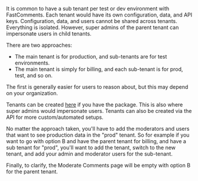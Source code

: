 It is common to have a sub tenant per test or dev environment with FastComments. Each tenant would have its own configuration, data, and API keys. Configuration, data, and users cannot be shared across tenants.
Everything is isolated. However, super admins of the parent tenant can impersonate users in child tenants.

There are two approaches:

- The main tenant is for production, and sub-tenants are for test environments.
- The main tenant is simply for billing, and each sub-tenant is for prod, test, and so on.

The first is generally easier for users to reason about, but this may depend on your organization.

Tenants can be created [here](https://eu.fastcomments.com/auth/my-account/tenants) if you have the package. This is also where super admins would
impersonate users. Tenants can also be created via the API for more custom/automated setups.

No matter the approach taken, you'll have to add the moderators and users that want to see production data in the "prod" tenant. So for example if you want
to go with option B and have the parent tenant for billing, and have a sub tenant for "prod", you'll want to add the tenant, switch to the new tenant, and add your
admin and moderator users for the sub-tenant. 

Finally, to clarify, the Moderate Comments page will be empty with option B for the parent tenant.
